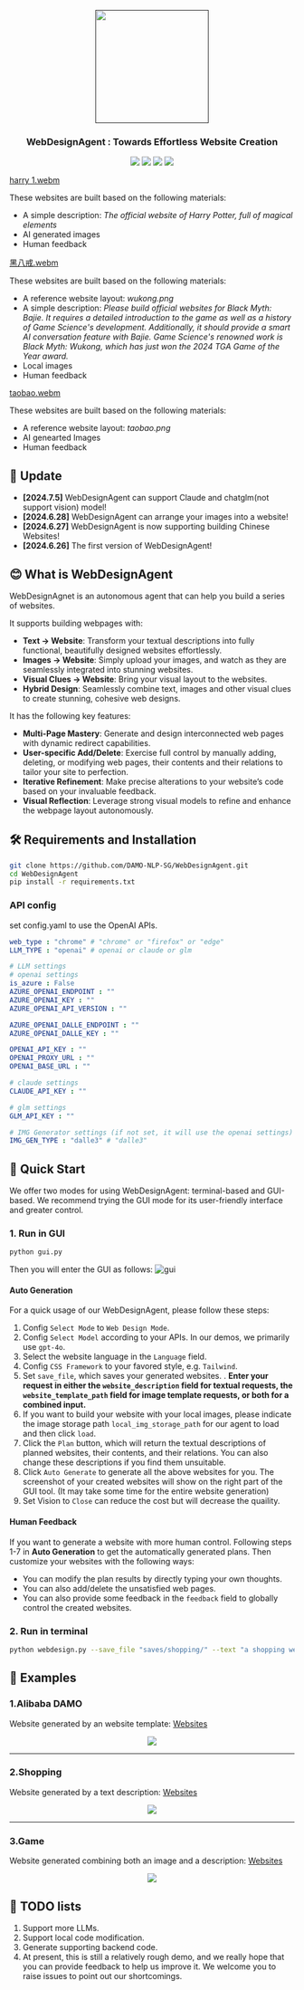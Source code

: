 <p align="center">
<a href=""><img src="assets/logo.jpg"" width="200px"></a> 
</p>

<h3 align="center">
WebDesignAgent :  Towards Effortless Website Creation
</h3>

<p align="center">
<a href="https://opensource.org/license/apache-2-0"><img src="https://img.shields.io/badge/Code%20License-Apache_2.0-green.svg"></a>
<a href="https://github.com/DAMO-NLP-SG"><img src="https://img.shields.io/badge/Institution-DAMO-red"></a>
<a><img src="https://hits.dwyl.com/DAMO-NLP-SG/WebDesignAgent.svg?style=flat-square&show=unique"></a>
<a><img src="https://img.shields.io/badge/PRs-Welcome-red"></a>
</p>

[harry 1.webm](https://github.com/DAMO-NLP-SG/WebDesignAgent/assets/109561120/d7ddd748-00d3-47e1-96aa-5a022e857df8)

These websites are built based on the following materials:
*  A simple description: *The official website of Harry Potter, full of magical elements*
*  AI generated images
*  Human feedback

[黑八戒.webm](https://github.com/DAMO-NLP-SG/WebDesignAgent/assets/109561120/f69b1992-4ef0-47e9-91ce-b0b696b581d0)

These websites are built based on the following materials:
* A reference website layout: *wukong.png*
* A simple description: *Please build official websites for Black Myth: Bajie. It requires a detailed introduction to the game as well as a history of Game Science's development. Additionally, it should provide a smart AI conversation feature with Bajie. Game Science's renowned work is Black Myth: Wukong, which has just won the 2024 TGA Game of the Year award.*
*  Local images
*  Human feedback

[taobao.webm](https://github.com/DAMO-NLP-SG/WebDesignAgent/assets/109561120/62f96da3-6b10-4d91-9ccb-fb2c408163bf)

These websites are built based on the following materials:
*  A reference website layout: *taobao.png*
*  AI genearted Images
*  Human feedback


##  📰 Update
* **[2024.7.5]** WebDesignAgent can support Claude and chatglm(not support vision) model!
* **[2024.6.28]** WebDesignAgent can arrange your images into a website!
* **[2024.6.27]** WebDesignAgent is now supporting building Chinese Websites!
* **[2024.6.26]**  The first version of WebDesignAgent!

  
## 😊 What is WebDesignAgent
WebDesignAgnet is an autonomous agent that can help you build a series of websites.

It supports building webpages with:
*  **Text → Website**: Transform your textual descriptions into fully functional, beautifully designed websites effortlessly.
*  **Images → Website**: Simply upload your images, and watch as they are seamlessly integrated into stunning websites.
*  **Visual Clues → Website**: Bring your visual layout to the websites.
*  **Hybrid Design**: Seamlessly combine text, images and other visual clues to create stunning, cohesive web designs.

It has the following key features:
*  **Multi-Page Mastery**: Generate and design interconnected web pages with dynamic redirect capabilities.
*  **User-specific Add/Delete**: Exercise full control by manually adding, deleting, or modifying web pages, their contents and their relations to tailor your site to perfection.
*  **Iterative Refinement**: Make precise alterations to your website’s code based on your invaluable feedback.
*  **Visual Reflection**: Leverage strong visual models to refine and enhance the webpage layout autonomously.

<!--
 ## Demo Video
 ### Auto Generation
 [autogen_new.webm](https://github.com/DAMO-NLP-SG/WebDesignAgent/assets/109561120/5c6eee6f-2692-420b-8c3c-681de8323b86)


 ### Create and Refine a Page
 [create_and_refine.webm](https://github.com/DAMO-NLP-SG/WebDesignAgent/assets/109561120/d2d4dc62-9737-4757-a64a-4730ae048ee8)


 ### Create a New Page
 [add_new_page.webm](https://github.com/DAMO-NLP-SG/WebDesignAgent/assets/109561120/1fbea13f-dd2f-43a3-8a67-9297fcb733ff)
-->





## 🛠️ Requirements and Installation
```bash
git clone https://github.com/DAMO-NLP-SG/WebDesignAgent.git
cd WebDesignAgent
pip install -r requirements.txt
```

### API config
set config.yaml to use the OpenAI APIs.
```yaml
web_type : "chrome" # "chrome" or "firefox" or "edge"
LLM_TYPE : "openai" # openai or claude or glm

# LLM settings
# openai settings
is_azure : False
AZURE_OPENAI_ENDPOINT : ""
AZURE_OPENAI_KEY : ""
AZURE_OPENAI_API_VERSION : ""

AZURE_OPENAI_DALLE_ENDPOINT : ""
AZURE_OPENAI_DALLE_KEY : ""

OPENAI_API_KEY : ""
OPENAI_PROXY_URL : ""
OPENAI_BASE_URL : ""

# claude settings
CLAUDE_API_KEY : ""

# glm settings
GLM_API_KEY : ""

# IMG Generator settings (if not set, it will use the openai settings)
IMG_GEN_TYPE : "dalle3" # "dalle3"
```

## 🚀 Quick Start
We offer two modes for using WebDesignAgent: terminal-based and GUI-based. We recommend trying the GUI mode for its user-friendly interface and greater control.


### 1. Run in GUI

```python
python gui.py
```
Then you will enter the GUI as follows:
<img alt="gui" src="assets/gui.png">

#### Auto Generation
For a quick usage of our WebDesignAgent, please follow these steps:
1. Config `Select Mode` to `Web Design Mode`.
2. Config `Select Model` according to your APIs. In our demos, we primarily use `gpt-4o`.
3. Select the website language in the `Language` field.
4. Config `CSS Framework` to your favored style, e.g. `Tailwind`.
5. Set `save_file`, which saves your generated websites.
   . **Enter your request in either the `website_description` field for textual requests, the `website_template_path` field for image template requests, or both for a combined input.**
7. If you want to build your website with your local images, please indicate the image storage path `local_img_storage_path` for our agent to load and then click `load`.
8. Click the `Plan` button, which will return the textual descriptions of planned websites, their contents, and their relations. You can also change these descriptions if you find them unsuitable.
9. Click `Auto Generate` to generate all the above websites for you. The screenshot of your created websites will show on the right part of the GUI tool. (It may take some time for the entire website generation)
10. Set Vision to `Close` can reduce the cost but will decrease the quaility.

#### Human Feedback
If you want to generate a website with more human control. 
Following steps 1-7 in **Auto Generation** to get the automatically generated plans. Then customize your websites with the following ways:
  * You can modify the plan results by directly typing your own thoughts.
  * You can also add/delete the unsatisfied web pages.
  * You can also provide some feedback in the `feedback` field to globally control the created websites.


### 2. Run in terminal
```bash
python webdesign.py --save_file "saves/shopping/" --text "a shopping website"  --refine_times 2
```

## 👀 Examples

### 1.Alibaba DAMO
Website generated by an website template: [Websites](examples/damo/index.html)
<p align="center">
<a href=""><img src="assets/damo.png"></a>
</p>

---

### 2.Shopping
Website generated by a text description: [Websites](examples/shopping/index.html)
<p align="center">
<a href=""><img src="assets/shopping.png"></a>
</p>

---

### 3.Game
Website generated combining both an image and a description: [Websites](examples/game/index.html)

<p align="center">
<a href=""><img src="assets/game.png"></a>
</p>

## 📑 TODO lists

1. Support more LLMs.
2. Support local code modification.
3. Generate supporting backend code.
4. At present, this is still a relatively rough demo, and we really hope that you can provide feedback to help us improve it. We welcome you to raise issues to point out our shortcomings.
